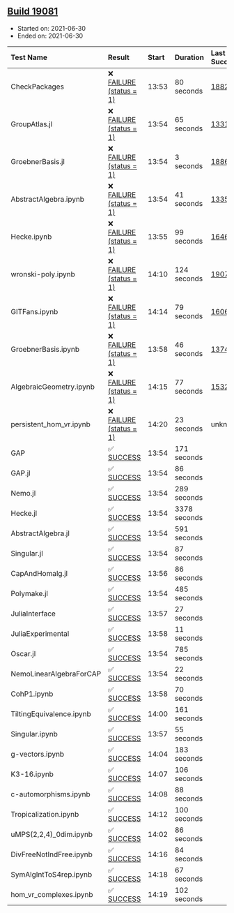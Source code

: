 ## [Build 19081](https://oscarci.mathematik.uni-kl.de/job/oscar/19081/)

* Started on: 2021-06-30
* Ended on: 2021-06-30

| Test Name    | Result | Start | Duration | Last Success | First Failure |
|:-------------|:-------|:------|:---------|:-------------|:--------------|
| CheckPackages | ❌ [FAILURE (status = 1)](https://oscarci.mathematik.uni-kl.de/job/oscar/19081/artifact/logs/build-19081/CheckPackages.log) | 13:53 | 80 seconds | [18822](https://oscarci.mathematik.uni-kl.de/job/oscar/18822/) | [18823](https://oscarci.mathematik.uni-kl.de/job/oscar/18823/) |
| GroupAtlas.jl | ❌ [FAILURE (status = 1)](https://oscarci.mathematik.uni-kl.de/job/oscar/19081/artifact/logs/build-19081/GroupAtlas.jl.log) | 13:54 | 65 seconds | [13311](https://oscarci.mathematik.uni-kl.de/job/oscar/13311/) | [13312](https://oscarci.mathematik.uni-kl.de/job/oscar/13312/) |
| GroebnerBasis.jl | ❌ [FAILURE (status = 1)](https://oscarci.mathematik.uni-kl.de/job/oscar/19081/artifact/logs/build-19081/GroebnerBasis.jl.log) | 13:54 | 3 seconds | [18864](https://oscarci.mathematik.uni-kl.de/job/oscar/18864/) | [18865](https://oscarci.mathematik.uni-kl.de/job/oscar/18865/) |
| AbstractAlgebra.ipynb | ❌ [FAILURE (status = 1)](https://oscarci.mathematik.uni-kl.de/job/oscar/19081/artifact/logs/build-19081/AbstractAlgebra.ipynb.log) | 13:54 | 41 seconds | [13355](https://oscarci.mathematik.uni-kl.de/job/oscar/13355/) | [13356](https://oscarci.mathematik.uni-kl.de/job/oscar/13356/) |
| Hecke.ipynb | ❌ [FAILURE (status = 1)](https://oscarci.mathematik.uni-kl.de/job/oscar/19081/artifact/logs/build-19081/Hecke.ipynb.log) | 13:55 | 99 seconds | [16463](https://oscarci.mathematik.uni-kl.de/job/oscar/16463/) | [16464](https://oscarci.mathematik.uni-kl.de/job/oscar/16464/) |
| wronski-poly.ipynb | ❌ [FAILURE (status = 1)](https://oscarci.mathematik.uni-kl.de/job/oscar/19081/artifact/logs/build-19081/wronski-poly.ipynb.log) | 14:10 | 124 seconds | [19078](https://oscarci.mathematik.uni-kl.de/job/oscar/19078/) | [19079](https://oscarci.mathematik.uni-kl.de/job/oscar/19079/) |
| GITFans.ipynb | ❌ [FAILURE (status = 1)](https://oscarci.mathematik.uni-kl.de/job/oscar/19081/artifact/logs/build-19081/GITFans.ipynb.log) | 14:14 | 79 seconds | [16068](https://oscarci.mathematik.uni-kl.de/job/oscar/16068/) | [16069](https://oscarci.mathematik.uni-kl.de/job/oscar/16069/) |
| GroebnerBasis.ipynb | ❌ [FAILURE (status = 1)](https://oscarci.mathematik.uni-kl.de/job/oscar/19081/artifact/logs/build-19081/GroebnerBasis.ipynb.log) | 13:58 | 46 seconds | [13748](https://oscarci.mathematik.uni-kl.de/job/oscar/13748/) | [13749](https://oscarci.mathematik.uni-kl.de/job/oscar/13749/) |
| AlgebraicGeometry.ipynb | ❌ [FAILURE (status = 1)](https://oscarci.mathematik.uni-kl.de/job/oscar/19081/artifact/logs/build-19081/AlgebraicGeometry.ipynb.log) | 14:15 | 77 seconds | [15322](https://oscarci.mathematik.uni-kl.de/job/oscar/15322/) | [15323](https://oscarci.mathematik.uni-kl.de/job/oscar/15323/) |
| persistent_hom_vr.ipynb | ❌ [FAILURE (status = 1)](https://oscarci.mathematik.uni-kl.de/job/oscar/19081/artifact/logs/build-19081/persistent_hom_vr.ipynb.log) | 14:20 | 23 seconds | unknown | unknown |
| GAP | ✅ [SUCCESS](https://oscarci.mathematik.uni-kl.de/job/oscar/19081/artifact/logs/build-19081/GAP.log) | 13:54 | 171 seconds |  |  |
| GAP.jl | ✅ [SUCCESS](https://oscarci.mathematik.uni-kl.de/job/oscar/19081/artifact/logs/build-19081/GAP.jl.log) | 13:54 | 86 seconds |  |  |
| Nemo.jl | ✅ [SUCCESS](https://oscarci.mathematik.uni-kl.de/job/oscar/19081/artifact/logs/build-19081/Nemo.jl.log) | 13:54 | 289 seconds |  |  |
| Hecke.jl | ✅ [SUCCESS](https://oscarci.mathematik.uni-kl.de/job/oscar/19081/artifact/logs/build-19081/Hecke.jl.log) | 13:54 | 3378 seconds |  |  |
| AbstractAlgebra.jl | ✅ [SUCCESS](https://oscarci.mathematik.uni-kl.de/job/oscar/19081/artifact/logs/build-19081/AbstractAlgebra.jl.log) | 13:54 | 591 seconds |  |  |
| Singular.jl | ✅ [SUCCESS](https://oscarci.mathematik.uni-kl.de/job/oscar/19081/artifact/logs/build-19081/Singular.jl.log) | 13:54 | 87 seconds |  |  |
| CapAndHomalg.jl | ✅ [SUCCESS](https://oscarci.mathematik.uni-kl.de/job/oscar/19081/artifact/logs/build-19081/CapAndHomalg.jl.log) | 13:56 | 86 seconds |  |  |
| Polymake.jl | ✅ [SUCCESS](https://oscarci.mathematik.uni-kl.de/job/oscar/19081/artifact/logs/build-19081/Polymake.jl.log) | 13:54 | 485 seconds |  |  |
| JuliaInterface | ✅ [SUCCESS](https://oscarci.mathematik.uni-kl.de/job/oscar/19081/artifact/logs/build-19081/JuliaInterface.log) | 13:57 | 27 seconds |  |  |
| JuliaExperimental | ✅ [SUCCESS](https://oscarci.mathematik.uni-kl.de/job/oscar/19081/artifact/logs/build-19081/JuliaExperimental.log) | 13:58 | 11 seconds |  |  |
| Oscar.jl | ✅ [SUCCESS](https://oscarci.mathematik.uni-kl.de/job/oscar/19081/artifact/logs/build-19081/Oscar.jl.log) | 13:54 | 785 seconds |  |  |
| NemoLinearAlgebraForCAP | ✅ [SUCCESS](https://oscarci.mathematik.uni-kl.de/job/oscar/19081/artifact/logs/build-19081/NemoLinearAlgebraForCAP.log) | 13:54 | 22 seconds |  |  |
| CohP1.ipynb | ✅ [SUCCESS](https://oscarci.mathematik.uni-kl.de/job/oscar/19081/artifact/logs/build-19081/CohP1.ipynb.log) | 13:58 | 70 seconds |  |  |
| TiltingEquivalence.ipynb | ✅ [SUCCESS](https://oscarci.mathematik.uni-kl.de/job/oscar/19081/artifact/logs/build-19081/TiltingEquivalence.ipynb.log) | 14:00 | 161 seconds |  |  |
| Singular.ipynb | ✅ [SUCCESS](https://oscarci.mathematik.uni-kl.de/job/oscar/19081/artifact/logs/build-19081/Singular.ipynb.log) | 13:57 | 55 seconds |  |  |
| g-vectors.ipynb | ✅ [SUCCESS](https://oscarci.mathematik.uni-kl.de/job/oscar/19081/artifact/logs/build-19081/g-vectors.ipynb.log) | 14:04 | 183 seconds |  |  |
| K3-16.ipynb | ✅ [SUCCESS](https://oscarci.mathematik.uni-kl.de/job/oscar/19081/artifact/logs/build-19081/K3-16.ipynb.log) | 14:07 | 106 seconds |  |  |
| c-automorphisms.ipynb | ✅ [SUCCESS](https://oscarci.mathematik.uni-kl.de/job/oscar/19081/artifact/logs/build-19081/c-automorphisms.ipynb.log) | 14:08 | 88 seconds |  |  |
| Tropicalization.ipynb | ✅ [SUCCESS](https://oscarci.mathematik.uni-kl.de/job/oscar/19081/artifact/logs/build-19081/Tropicalization.ipynb.log) | 14:12 | 100 seconds |  |  |
| uMPS(2,2,4)_0dim.ipynb | ✅ [SUCCESS](https://oscarci.mathematik.uni-kl.de/job/oscar/19081/artifact/logs/build-19081/uMPS-2-2-4-_0dim.ipynb.log) | 14:02 | 86 seconds |  |  |
| DivFreeNotIndFree.ipynb | ✅ [SUCCESS](https://oscarci.mathematik.uni-kl.de/job/oscar/19081/artifact/logs/build-19081/DivFreeNotIndFree.ipynb.log) | 14:16 | 84 seconds |  |  |
| SymAlgIntToS4rep.ipynb | ✅ [SUCCESS](https://oscarci.mathematik.uni-kl.de/job/oscar/19081/artifact/logs/build-19081/SymAlgIntToS4rep.ipynb.log) | 14:18 | 67 seconds |  |  |
| hom_vr_complexes.ipynb | ✅ [SUCCESS](https://oscarci.mathematik.uni-kl.de/job/oscar/19081/artifact/logs/build-19081/hom_vr_complexes.ipynb.log) | 14:19 | 102 seconds |  |  |
